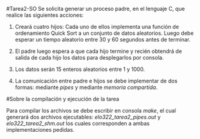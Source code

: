 #Tarea2-SO
Se solicita generar un proceso padre, en el lenguaje C, que realice las siguientes acciones:

1) Creará cuatro hijos: Cada uno de ellos implementa una función de ordenamiento Quick Sort a un conjunto
de datos aleatorios. Luego debe esperar un tiempo aleatorio entre 30 y 60 segundos antes de terminar.

2) El padre luego espera a que cada hijo termine y recién obtendrá de salida de cada hijo los datos para
desplegarlos por consola.

3) Los datos serán 15 enteros aleatorios entre 1 y 1000.

4) La comunicación entre padre e hijos se debe implementar de dos formas: mediante *pipes* y mediante *memoria*
*compartida*.

#Sobre la compilación y ejecución de la tarea

Para compilar los archivos se debe escribir en consola *make*, el cual generará dos archivos ejecutables:
*elo322_tarea2_pipes.out* y *elo322_tarea2_shm.out* los cuales corresponden a ambas implementaciones pedidas.
